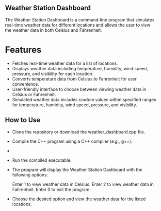 ## Weather Station Dashboard

The Weather Station Dashboard is a command-line program that simulates real-time weather data for different locations and allows the user to view the weather data in both Celsius and Fahrenheit.

# Features

- Fetches real-time weather data for a list of locations.
- Displays weather data including temperature, humidity, wind speed, pressure, and visibility for each location.
- Converts temperature data from Celsius to Fahrenheit for user convenience.
- User-friendly interface to choose between viewing weather data in Celsius or Fahrenheit.
- Simulated weather data includes random values within specified ranges for temperature, humidity, wind speed, pressure, and visibility.

## How to Use

- Clone the repository or download the weather_dashboard.cpp file.

- Compile the C++ program using a C++ compiler (e.g., g++).
- 
- Run the compiled executable.

- The program will display the Weather Station Dashboard with the following options:

    Enter 1 to view weather data in Celsius.
    Enter 2 to view weather data in Fahrenheit.
    Enter 0 to exit the program.

- Choose the desired option and view the weather data for the listed locations.
